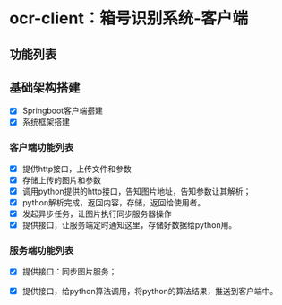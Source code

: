 ﻿# ocr-client：箱号识别系统-客户端

## 功能列表

## 基础架构搭建
- [x] Springboot客户端搭建
- [x] 系统框架搭建

### 客户端功能列表
- [x] 提供http接口，上传文件和参数
- [x] 存储上传的图片和参数
- [x] 调用python提供的http接口，告知图片地址，告知参数让其解析；
- [x] python解析完成，返回内容，存储，返回给使用者。
- [x] 发起异步任务，让图片执行同步服务器操作
- [x] 提供接口，让服务端定时通知这里，存储好数据给python用。

### 服务端功能列表
- [x] 提供接口：同步图片服务；
- [x] 提供接口，给python算法调用，将python的算法结果，推送到客户端中。 
  

